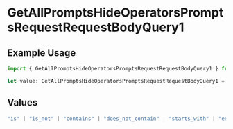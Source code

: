 # GetAllPromptsHideOperatorsPromptsRequestRequestBodyQuery1

## Example Usage

```typescript
import { GetAllPromptsHideOperatorsPromptsRequestRequestBodyQuery1 } from "@orq-ai/node/models/operations";

let value: GetAllPromptsHideOperatorsPromptsRequestRequestBodyQuery1 = "is_not";
```

## Values

```typescript
"is" | "is_not" | "contains" | "does_not_contain" | "starts_with" | "ends_with" | "is_empty" | "is_not_empty"
```